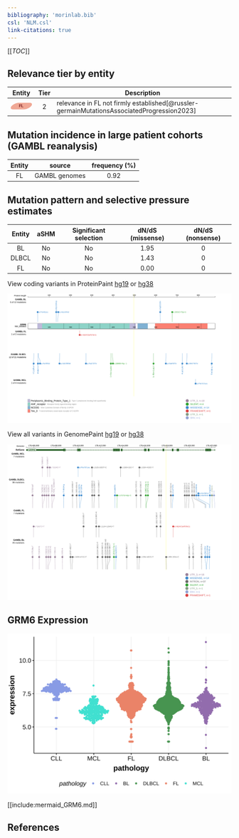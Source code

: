 ```yaml
---
bibliography: 'morinlab.bib'
csl: 'NLM.csl'
link-citations: true
---
```

[[_TOC_]]


## Relevance tier by entity

|Entity|Tier|Description                           |
|:------:|:----:|--------------------------------------|
|![FL](images/icons/FL_tier2.png)    |2   |relevance in FL not firmly established[@russler-germainMutationsAssociatedProgression2023]|

## Mutation incidence in large patient cohorts (GAMBL reanalysis)

|Entity|source       |frequency (%)|
|:------:|:-------------:|:-------------:|
|FL    |GAMBL genomes|0.92         |

## Mutation pattern and selective pressure estimates

|Entity|aSHM|Significant selection|dN/dS (missense)|dN/dS (nonsense)|
|:------:|:----:|:---------------------:|:----------------:|:----------------:|
|BL    |No  |No                   |1.95            |0               |
|DLBCL |No  |No                   |1.43            |0               |
|FL    |No  |No                   |0.00            |0               |




View coding variants in ProteinPaint [hg19](https://morinlab.github.io/LLMPP/GAMBL/GRM6_protein.html)  or [hg38](https://morinlab.github.io/LLMPP/GAMBL/GRM6_protein_hg38.html)

![](images/proteinpaint/GRM6_NM_000843.svg)

View all variants in GenomePaint [hg19](https://morinlab.github.io/LLMPP/GAMBL/GRM6.html)  or [hg38](https://morinlab.github.io/LLMPP/GAMBL/GRM6_hg38.html)

![](images/proteinpaint/GRM6.svg)

## GRM6 Expression
![](images/gene_expression/GRM6_by_pathology.svg)
<!-- ORIGIN: russler-germainMutationsAssociatedProgression2023a -->
<!-- FL: russler-germainMutationsAssociatedProgression2023b -->

[[include:mermaid_GRM6.md]]

## References

